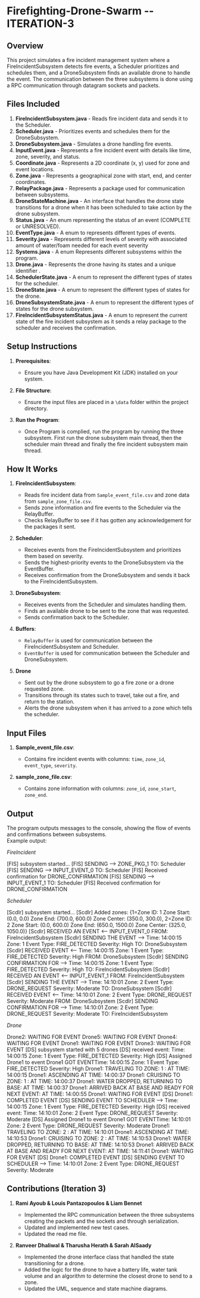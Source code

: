 # Firefighting-Drone-Swarm -- ITERATION-3

## Overview

This project simulates a fire incident management system where a FireIncidentSubsystem detects fire events, a Scheduler prioritizes and schedules them, and a DroneSubsystem 
finds an available drone to handle the event. The communication between the three subsystems is done using a RPC communication through datagram sockets and packets.

## Files Included

1. **FireIncidentSubsystem.java** - Reads fire incident data and sends it to the Scheduler.
2. **Scheduler.java** - Prioritizes events and schedules them for the DroneSubsystem.
3. **DroneSubsystem.java** - Simulates a drone handling fire events.
4. **InputEvent.java** - Represents a fire incident event with details like time, zone, severity, and status.
5. **Coordinate.java** - Represents a 2D coordinate (x, y) used for zone and event locations.
6. **Zone.java** - Represents a geographical zone with start, end, and center coordinates.
7. **RelayPackage.java** - Represents a package used for communication between subsystems.
8. **DroneStateMachine.java** - An interface that handles the drone state transitions for a drone when it has been scheduled to take action by the drone subsystem. 
9. **Status.java** - An enum representing the status of an event (COMPLETE or UNRESOLVED).
10. **EventType.java** - A enum to represents different types of events.
11. **Severity.java** -  Represents different levels of severity with associated amount of water/foam needed for each event severity
12. **Systems.java** - A enum Represents different subsystems within the program.
13. **Drone.java** - Represents the drone having its states and a unique identifier .
14. **SchedulerState.java** -  A enum to represent the different types of states for the scheduler.
15. **DroneState.java** -  A enum to represent the different types of states for the drone.
16. **DroneSubsystemState.java** - A enum to represent the different types of states for the drone subsystem.
17. **FireIncidentSubsystemStatus.java** - A enum to represent the current state of the fire incident subsystem as it sends a relay package to the scheduler and receives the confirmation.


## Setup Instructions
1. **Prerequisites**:
   - Ensure you have Java Development Kit (JDK) installed on your system.

2. **File Structure**:
   - Ensure the input files are placed in a `\data` folder within the project directory.

3. **Run the Program**:
   - Once Program is complied, run the program by running the three subsystem. First run the drone subsystem main thread, then the scheduler main thread and finally the fire incident subsystem main thread.

   
## How It Works

1. **FireIncidentSubsystem**:
   - Reads fire incident data from `Sample_event_file.csv` and zone data from `sample_zone_file.csv`.
   - Sends zone information and fire events to the Scheduler via the RelayBuffer.
   - Checks RelayBuffer to see if it has gotten any acknowledgement for the packages it sent.  

2. **Scheduler**:
   - Receives events from the FireIncidentSubsystem and prioritizes them based on severity.
   - Sends the highest-priority events to the DroneSubsystem via the EventBuffer.
   - Receives confirmation from the DroneSubsystem and sends it back to the FireIncidentSubsystem.

3. **DroneSubsystem**:
   - Receives events from the Scheduler and simulates handling them.
   - Finds an available drone to be sent to the zone that was requested. 
   - Sends confirmation back to the Scheduler.

4. **Buffers**:
   - `RelayBuffer` is used for communication between the FireIncidentSubsystem and Scheduler.
   - `EventBuffer` is used for communication between the Scheduler and DroneSubsystem.

5. **Drone**
   - Sent out by the drone subsystem to go a fire zone or a drone requested zone.
   - Transitions through its states such to travel, take out a fire, and return to the station.
   - Alerts the drone subsystem when it has arrived to a zone which tells the scheduler.



## Input Files

1. **Sample_event_file.csv**:
   - Contains fire incident events with columns: `time`, `zone_id`, `event_type`, `severity`.

2. **sample_zone_file.csv**:
   - Contains zone information with columns: `zone_id`, `zone_start`, `zone_end`.


## Output
The program outputs messages to the console, showing the flow of events and confirmations between subsystems.\
Example output:

*FireIncident*

[FIS] subsystem started...
[FIS] SENDING --> ZONE_PKG_1 TO: Scheduler
[FIS] SENDING --> INPUT_EVENT_0 TO: Scheduler
[FIS] Received confirmation for DRONE_CONFIRMATION
[FIS] SENDING --> INPUT_EVENT_1 TO: Scheduler
[FIS] Received confirmation for DRONE_CONFIRMATION

*Scheduler*

[Scdlr] subsystem started...
[Scdlr] Added zones: {1=Zone ID: 1 Zone Start: (0.0, 0.0) Zone End: (700.0, 600.0) Zone Center: (350.0, 300.0), 2=Zone ID: 2 Zone Start: (0.0, 600.0) Zone End: (650.0, 1500.0) Zone Center: (325.0, 1050.0)}
[Scdlr] RECEIVED AN EVENT <-- INPUT_EVENT_0 FROM: FireIncidentSubsystem
[Scdlr] SENDING THE EVENT --> Time: 14:00:15 Zone: 1 Event Type: FIRE_DETECTED Severity: High TO: DroneSubsystem
[Scdlr] RECEIVED EVENT <-- Time: 14:00:15 Zone: 1 Event Type: FIRE_DETECTED Severity: High FROM: DroneSubsystem
[Scdlr] SENDING CONFIRMATION FOR --> Time: 14:00:15 Zone: 1 Event Type: FIRE_DETECTED Severity: High TO: FireIncidentSubsystem
[Scdlr] RECEIVED AN EVENT <-- INPUT_EVENT_1 FROM: FireIncidentSubsystem
[Scdlr] SENDING THE EVENT --> Time: 14:10:01 Zone: 2 Event Type: DRONE_REQUEST Severity: Moderate TO: DroneSubsystem
[Scdlr] RECEIVED EVENT <-- Time: 14:10:01 Zone: 2 Event Type: DRONE_REQUEST Severity: Moderate FROM: DroneSubsystem
[Scdlr] SENDING CONFIRMATION FOR --> Time: 14:10:01 Zone: 2 Event Type: DRONE_REQUEST Severity: Moderate TO: FireIncidentSubsystem

*Drone*

Drone2: WAITING FOR EVENT
Drone5: WAITING FOR EVENT
Drone4: WAITING FOR EVENT
Drone1: WAITING FOR EVENT
Drone3: WAITING FOR EVENT
[DS] subsystem started with 5 drones
[DS] received event: Time: 14:00:15 Zone: 1 Event Type: FIRE_DETECTED Severity: High
[DS] Assigned Drone1 to event
Drone1 GOT EVENTTime: 14:00:15 Zone: 1 Event Type: FIRE_DETECTED Severity: High
Drone1: TRAVELING TO ZONE: 1 : AT TIME: 14:00:15
Drone1: ASCENDING AT TIME: 14:00:37
Drone1: CRUISING TO ZONE: 1 : AT TIME: 14:00:37
Drone1: WATER DROPPED, RETURNING TO BASE: AT TIME: 14:00:37
Drone1: ARRIVED BACK AT BASE AND READY FOR NEXT EVENT: AT TIME: 14:00:55
Drone1: WAITING FOR EVENT
[DS] Drone1: COMPLETED EVENT
[DS] SENDING EVENT TO SCHEDULER --> Time: 14:00:15 Zone: 1 Event Type: FIRE_DETECTED Severity: High
[DS] received event: Time: 14:10:01 Zone: 2 Event Type: DRONE_REQUEST Severity: Moderate
[DS] Assigned Drone1 to event
Drone1 GOT EVENTTime: 14:10:01 Zone: 2 Event Type: DRONE_REQUEST Severity: Moderate
Drone1: TRAVELING TO ZONE: 2 : AT TIME: 14:10:01
Drone1: ASCENDING AT TIME: 14:10:53
Drone1: CRUISING TO ZONE: 2 : AT TIME: 14:10:53
Drone1: WATER DROPPED, RETURNING TO BASE: AT TIME: 14:10:53
Drone1: ARRIVED BACK AT BASE AND READY FOR NEXT EVENT: AT TIME: 14:11:41
Drone1: WAITING FOR EVENT
[DS] Drone1: COMPLETED EVENT
[DS] SENDING EVENT TO SCHEDULER --> Time: 14:10:01 Zone: 2 Event Type: DRONE_REQUEST Severity: Moderate


## Contributions (Iteration 3)

1. **Rami Ayoub & Louis Pantazopoulos & Liam Bennet** 
   - Implemented the RPC communication between the three subsystems creating the packets and the sockets and through serialization.
   - Updated and implemented new test cases. 
   - Updated the read me file.

2. **Ranveer Dhaliwal & Tharusha Herath & Sarah AlSaady**
   - Implemented the drone interface class that handled the state transitioning for a drone.
   - Added the logic for the drone to have a battery life, water tank volume and an algorithm to determine the closest drone to send to a zone. 
   - Updated the UML, sequence and state machine diagrams. 
